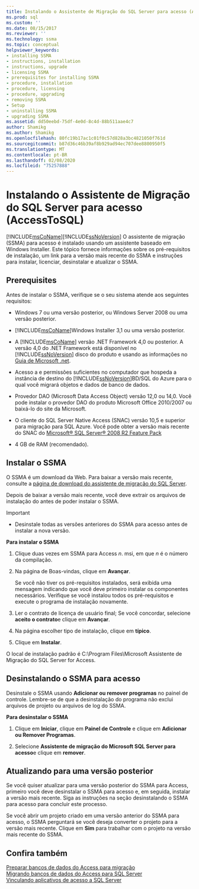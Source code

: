 ```yaml
---
title: Instalando o Assistente de Migração do SQL Server para acesso (AccessToSQL) | Microsoft Docs
ms.prod: sql
ms.custom: ''
ms.date: 08/15/2017
ms.reviewer: ''
ms.technology: ssma
ms.topic: conceptual
helpviewer_keywords:
- installing SSMA
- instructions, installation
- instructions, upgrade
- licensing SSMA
- prerequisites for installing SSMA
- procedure, installation
- procedure, licensing
- procedure, upgrading
- removing SSMA
- Setup
- uninstalling SSMA
- upgrading SSMA
ms.assetid: dd50eebd-75df-4e0d-8c4d-88b511aae4c7
author: Shamikg
ms.author: Shamikg
ms.openlocfilehash: 80fc19b17ac1c01f0c57d828a3bc4821050f761d
ms.sourcegitcommit: b87d36c46b39af8b929ad94ec707dee8800950f5
ms.translationtype: MT
ms.contentlocale: pt-BR
ms.lasthandoff: 02/08/2020
ms.locfileid: "75257888"
---
```

# <a name="installing-sql-server-migration-assistant-for-access-accesstosql"></a>Instalando o Assistente de Migração do SQL Server para acesso (AccessToSQL)
[!INCLUDE[msCoName](../../includes/msconame_md.md)][!INCLUDE[ssNoVersion](../../includes/ssnoversion-md.md)] O assistente de migração (SSMA) para acesso é instalado usando um assistente baseado em Windows Installer. Este tópico fornece informações sobre os pré-requisitos de instalação, um link para a versão mais recente do SSMA e instruções para instalar, licenciar, desinstalar e atualizar o SSMA.  
  
## <a name="prerequisites"></a>Prerequisites  
Antes de instalar o SSMA, verifique se o seu sistema atende aos seguintes requisitos:  
  
-   Windows 7 ou uma versão posterior, ou Windows Server 2008 ou uma versão posterior.  
  
-   [!INCLUDE[msCoName](../../includes/msconame_md.md)]Windows Installer 3,1 ou uma versão posterior.  
  
-   A [!INCLUDE[msCoName](../../includes/msconame_md.md)] versão .NET Framework 4,0 ou posterior. A versão 4,0 do .NET Framework está disponível no [!INCLUDE[ssNoVersion](../../includes/ssnoversion-md.md)] disco do produto e usando as informações no [Guia de Microsoft .net](https://docs.microsoft.com/dotnet/framework/).
  
-   Acesso a e permissões suficientes no computador que hospeda a instância de destino do [!INCLUDE[ssNoVersion](../../includes/ssnoversion-md.md)]BD/SQL do Azure para o qual você migrará objetos e dados de banco de dados.  
  
-   Provedor DAO (Microsoft Data Access Object) versão 12,0 ou 14,0. Você pode instalar o provedor DAO do produto Microsoft Office 2010/2007 ou baixá-lo do site da Microsoft.  
  
-   O cliente do SQL Server Native Access (SNAC) versão 10,5 e superior para migração para SQL Azure. Você pode obter a versão mais recente do SNAC do [Microsoft® SQL Server® 2008 R2 Feature Pack](https://www.microsoft.com/download/details.aspx?id=16978)  
  
-   4 GB de RAM (recomendado).  
  
## <a name="installing-ssma"></a>Instalar o SSMA  
O SSMA é um download da Web. Para baixar a versão mais recente, consulte a [página de download do assistente de migração do SQL Server](https://aka.ms/ssmaforaccess).  
  
Depois de baixar a versão mais recente, você deve extrair os arquivos de instalação do antes de poder instalar o SSMA.

> [!IMPORTANT]  
> -   Desinstale todas as versões anteriores do SSMA para acesso antes de instalar a nova versão.  
  
**Para instalar o SSMA**  
  
1.  Clique duas vezes em SSMA para Access *n*. msi, em que *n* é o número da compilação.  
  
2.  Na página de Boas-vindas, clique em **Avançar**.  
  
    Se você não tiver os pré-requisitos instalados, será exibida uma mensagem indicando que você deve primeiro instalar os componentes necessários. Verifique se você instalou todos os pré-requisitos e execute o programa de instalação novamente.  
  
3.  Ler o contrato de licença de usuário final; Se você concordar, selecione **aceito o contrato**e clique em **Avançar**.  
  
4.  Na página escolher tipo de instalação, clique em **típico**.  
  
5.  Clique em **Instalar**.  
  
O local de instalação padrão é C:\Program Files\Microsoft Assistente de Migração do SQL Server for Access.  
  
## <a name="uninstalling-ssma-for-access"></a>Desinstalando o SSMA para acesso  
Desinstale o SSMA usando **Adicionar ou remover programas** no painel de controle. Lembre-se de que a desinstalação do programa não exclui arquivos de projeto ou arquivos de log do SSMA.  
  
**Para desinstalar o SSMA**  
  
1.  Clique em **Iniciar**, clique em **Painel de Controle** e clique em **Adicionar ou Remover Programas**.  
  
2.  Selecione **Assistente de migração do Microsoft SQL Server para acesso**e clique em **remover**.  
  
## <a name="upgrading-to-a-later-version"></a>Atualizando para uma versão posterior  
Se você quiser atualizar para uma versão posterior do SSMA para Access, primeiro você deve desinstalar o SSMA para acesso e, em seguida, instalar a versão mais recente. Siga as instruções na seção desinstalando o SSMA para acesso para concluir este processo.  
  
Se você abrir um projeto criado em uma versão anterior do SSMA para acesso, o SSMA perguntará se você deseja converter o projeto para a versão mais recente. Clique em **Sim** para trabalhar com o projeto na versão mais recente do SSMA.  
  
## <a name="see-also"></a>Confira também  
[Preparar bancos de dados do Access para migração](preparing-access-databases-for-migration-accesstosql.md)  
[Migrando bancos de dados do Access para SQL Server](migrating-access-databases-to-sql-server-azure-sql-db-accesstosql.md)  
[Vinculando aplicativos de acesso a SQL Server](linking-access-applications-to-sql-server-azure-sql-db-accesstosql.md)  
  
